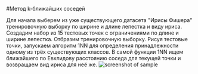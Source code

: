 #Метод k-ближайших соседей

Для начала выберем из уже существующего датасета "Ирисы Фишера" тренировочную выборку по ширине и длине лепестка и виду ириса. 
Создадим набор из 15 тестовых точек с ограничениями по длине и ширине лепестка. 
Отбразим тренировочную выборку. Рисуя тестовые точки, запускаем алгоритм 1NN для определения принадлежности одному из трёх существующих классов. 
В самой функции 1NN ищем ближайшего по Евклидову расстоянию соседа для текущей точки и возвращаем вид ириса для неё же. 
![screenshot of sample](https://raw.githubusercontent.com/jelupre/ML1/master/2020-09-17_23-01-43.png)
